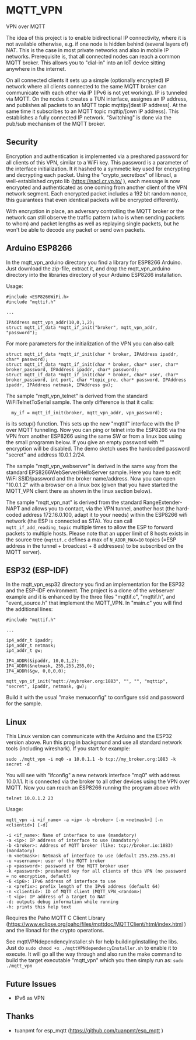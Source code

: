 # MQTT_VPN
VPN over MQTT

The idea of this project is to enable bidirectional IP connectivity, where it is not available otherwise, e.g. if one node is hidden behind (several layers of) NAT. This is the case in most private networks and also in mobile IP networks. Prerequisite is, that all connected nodes can reach a common MQTT broker. This allows you to "dial-in" into an IoT device sitting anywhere in the internet.

On all connected clients it sets up a simple (optionally encrypted) IP network where all clients connected to the same MQTT broker can communicate with each other via IP (IPv6 is not yet working). IP is tunneled via MQTT. On the nodes it creates a TUN interface, assignes an IP address, and publishes all packets to an MQTT topic mqttip/[dest IP address]. At the same time it subscribes to an MQTT topic mqttip/[own IP address]. This establishes a fully connected IP network. "Switching" is done via the pub/sub mechanism of the MQTT broker.

## Security
Encryption and authentication is implemented via a preshared password for all clients of this VPN, similar to a WiFi key. This password is a parameter of the interface initialization. It it hashed to a symmetic key used for encrypting and decrypting each packet. Using the "crypto_secretbox" of libnacl, a well-established crypto lib (https://nacl.cr.yp.to/ ), each message is now encrypted and authenticated as one coming from another client of the VPN network segment. Each encrypted packet includes a 192 bit random nonce, this guarantees that even identical packets will be encrypted differently.

With encryption in place, an adversary controlling the MQTT broker or the network can still observe the traffic pattern (who is when sending packets to whom) and packet lengths as well as replaying single packets, but he won't be able to decode any packet or send own packets.

## Arduino ESP8266
In the mqtt_vpn_arduino directory you find a library for ESP8266 Arduino. Just download the zip-file, extract it, and drop the mqtt_vpn_arduino directory into the libraries directory of your Arduino ESP8266 installation.

Usage:
```
#include <ESP8266WiFi.h>
#include "mqttif.h"

...

IPAddress mqtt_vpn_addr(10,0,1,2);
struct mqtt_if_data *mqtt_if_init("broker", mqtt_vpn_addr, "password");
```

For more parameters for the initialization of the VPN you can also call:
```
struct mqtt_if_data *mqtt_if_init(char * broker, IPAddress ipaddr, char* password);
struct mqtt_if_data *mqtt_if_init(char * broker, char* user, char* broker_password, IPAddress ipaddr, char* password);
struct mqtt_if_data *mqtt_if_init(char * broker, char* user, char* broker_password, int port, char *topic_pre, char* password, IPAddress ipaddr, IPAddress netmask, IPAddress gw);

```

The sample "mqtt_vpn_telnet" is derived from the standard WiFiTelnetToSerial sample. The only difference is that it calls:
```
  my_if = mqtt_if_init(broker, mqtt_vpn_addr, vpn_password);
```
is its setup() function. This sets up the new "mqttif" interface with the IP over MQTT tunneling. Now you can ping or telnet into the ESP8266 via the VPN from another ESP8266 using the same SW or from a linux box using the small programm below. If you give an empty password with "" encryption will be disabled. The demo sketch uses the hardcoded password "secret" and address 10.0.1.2/24. 

The sample "mqtt_vpn_webserver" is derived in the same way from the standard EPS8266WebServer/HelloServer sample. Here you have to edit WiFi SSID/password and the broker name/address. Now you can open "10.0.1.2" with a browser on a linux box (given that you have started the MQTT_VPN client there as shown in the linux section below).

The sample "mqtt_vpn_nat" is derived from the standard RangeExtender-NAPT and allows you to contact, via the VPN tunnel, another host (the hard-coded address 172.16.0.100, adapt it to your needs) within the ESP8266 wifi network (the ESP is connected as STA). You can call ```mqtt_if_add_reading_topic``` multiple times to allow the ESP to forward packets to multiple hosts. Please note that an upper limit of 8 hosts exists in the source tree (```mqttif.c``` defines a max of ```N_ADDR_MAX=10``` topics (=ESP address in the tunnel + broadcast + 8 addresses) to be subscribed on the MQTT server).

## ESP32 (ESP-IDF)

In the mqtt_vpn_esp32 directory you find an implementation for the ESP32 and the ESP-IDF environment. The project is a clone of the webserver example and it is enhanced by the three files "mqttif.c", "mqttif.h", and "event_source.h" that implement the MQTT_VPN. In "main.c" you will find the additional lines:
```
#include "mqttif.h"

...

ip4_addr_t ipaddr;
ip4_addr_t netmask;
ip4_addr_t gw;

IP4_ADDR(&ipaddr, 10,0,1,2);
IP4_ADDR(&netmask, 255,255,255,0);
IP4_ADDR(&gw, 0,0,0,0);

mqtt_vpn_if_init("mqtt://mybroker.org:1883", "", "", "mqttip", "secret", ipaddr, netmask, gw);
```

Build it with the usual "make menuconfig" to configure ssid and password for the sample.

## Linux

This Linux version can communicate with the Arduino and the ESP32 version above. Run this prog in background and use all standard network tools (including wireshark).
If you start for example:
```
sudo ./mqtt_vpn -i mq0 -a 10.0.1.1 -b tcp://my_broker.org:1883 -k secret -d
```
You will see with "ifconfig" a new network interface "mq0" with address 10.0.1.1. It is connected via the broker to all other devices using the VPN over MQTT. Now you can reach an ESP8266 running the program above with
```
telnet 10.0.1.2 23
```

Usage:
```
mqtt_vpn -i <if_name> -a <ip> -b <broker> [-m <netmask>] [-n <clientid>] [-d]

-i <if_name>: Name of interface to use (mandatory)
-a <ip>: IP address of interface to use (mandatory)
-b <broker>: Address of MQTT broker (like: tcp://broker.io:1883) (mandatory)
-m <netmask>: Netmask of interface to use (default 255.255.255.0)
-u <username>: user of the MQTT broker
-p <password>: password of the MQTT broker user
-k <password>: preshared key for all clients of this VPN (no password = no encryption, default)
-6 <ip6>: IPv6 address of interface to use
-x <prefix>: prefix length of the IPv6 address (default 64)
-n <clientid>: ID of MQTT client (MQTT_VPN_<random>)
-t <ip>: IP address of a target to NAT
-d: outputs debug information while running
-h: prints this help text
```

Requires the Paho MQTT C Client Library (https://www.eclipse.org/paho/files/mqttdoc/MQTTClient/html/index.html ) and the libnacl for the crypto operations.

See mqttVPNdependencyInstaller.sh for help building/installing the libs. Just do `sudo chmod +x ./mqttVPNdependencyInstaller.sh` to enable it to execute. It will go all the way through and also run the make command to build the target executable "mqtt_vpn" which you then simply run as:
`sudo ./mqtt_vpn`

## Future Issues
- IPv6 as VPN

## Thanks
- tuanpmt for esp_mqtt (https://github.com/tuanpmt/esp_mqtt )
